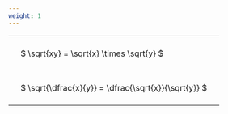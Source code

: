 ```yaml
---
weight: 1
---
```


<style type="text/css">
#T_eb51b th.col_heading {
  text-align: left;
  font-size: 1em;
}
#T_eb51b td {
  text-align: left;
  font-size: 1em;
  padding: 1.5em;
}
</style>
<table id="T_eb51b">
  <thead>
  </thead>
  <tbody>
    <tr>
      <td id="T_eb51b_row0_col0" class="data row0 col0" >$ \sqrt{xy} = \sqrt{x} \times \sqrt{y} $</td>
    </tr>
    <tr>
      <td id="T_eb51b_row1_col0" class="data row1 col0" >$ \sqrt{\dfrac{x}{y}} = \dfrac{\sqrt{x}}{\sqrt{y}} $</td>
    </tr>
  </tbody>
</table>
